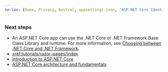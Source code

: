 ```yaml
---
no-loc: [Home, Privacy, Kestrel, appsettings.json, "ASP.NET Core Identity", cookie, Cookie, Blazor, "Blazor Server", "Blazor WebAssembly", "Identity", "Let's Encrypt", Razor, SignalR]
---
```

### Next steps

* An ASP.NET Core app can use the .NET Core or .NET Framework Base Class Library and runtime. For more information, see [Choosing between .NET Core and .NET Framework](/dotnet/articles/standard/choosing-core-framework-server).
* <xref:tutorials/razor-pages/index>
* [Introduction to ASP.NET Core](xref:index)
* [ASP.NET Core architecture and fundamentals](xref:fundamentals/index)
